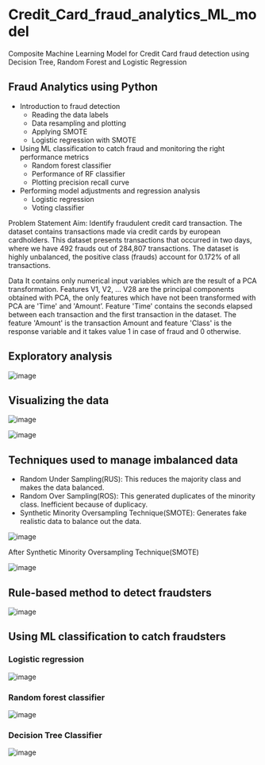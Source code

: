 # Credit_Card_fraud_analytics_ML_model
Composite Machine Learning Model for Credit Card fraud detection using Decision Tree, Random Forest and Logistic Regression

## Fraud Analytics using Python
- Introduction to fraud detection
    * Reading the data labels
    * Data resampling and plotting
    * Applying SMOTE
    * Logistic regression with SMOTE
- Using ML classification to catch fraud and monitoring the right performance metrics
    * Random forest classifier
    * Performance of RF classifier
    * Plotting precision recall curve
- Performing model adjustments and regression analysis
    * Logistic regression
    * Voting classifier

Problem Statement
Aim: Identify fraudulent credit card transaction.
The dataset contains transactions made via credit cards by european cardholders. This dataset presents transactions that occurred in two days, where we have 492 frauds out of 284,807 transactions. The dataset is highly unbalanced, the positive class (frauds) account for 0.172% of all transactions.

Data
It contains only numerical input variables which are the result of a PCA transformation. Features V1, V2, ... V28 are the principal components obtained with PCA, the only features which have not been transformed with PCA are 'Time' and 'Amount’. Feature 'Time' contains the seconds elapsed between each transaction and the first transaction in the dataset. The feature 'Amount' is the transaction Amount and feature 'Class' is the response variable and it takes value 1 in case of fraud and 0 otherwise.

## Exploratory analysis

![image](https://user-images.githubusercontent.com/85073848/179573543-a3bdabdc-3b48-4454-b76b-355f189b88ef.png)

## Visualizing the data

![image](https://user-images.githubusercontent.com/85073848/179573933-5c3298e2-de4c-4945-904b-35274125b656.png)

![image](https://user-images.githubusercontent.com/85073848/179574196-df4452f0-bb89-4981-bb0b-13fe380c1864.png)

## Techniques used to manage imbalanced data

- Random Under Sampling(RUS): This reduces the majority class and makes the data balanced.
- Random Over Sampling(ROS): This generated duplicates of the minority class. Inefficient because of duplicacy.
- Synthetic Minority Oversampling Technique(SMOTE): Generates fake realistic data to balance out the data.

![image](https://user-images.githubusercontent.com/85073848/179574842-d8d39725-6961-4bd8-9e9e-fe21de7a4d8a.png)

After Synthetic Minority Oversampling Technique(SMOTE)

![image](https://user-images.githubusercontent.com/85073848/179575134-1cc4eb1e-dfe4-4891-ba2b-81954690126b.png)

## Rule-based method to detect fraudsters

![image](https://user-images.githubusercontent.com/85073848/179575466-6448bb9f-7a03-498e-b36e-3add584cc97e.png)

## Using ML classification to catch fraudsters

### Logistic regression

![image](https://user-images.githubusercontent.com/85073848/179575994-83edc534-5be9-4f7a-9438-067d046881c5.png)

### Random forest classifier

![image](https://user-images.githubusercontent.com/85073848/179576432-5474f6f7-aa48-45f4-8499-4e4cc8a164f8.png)

### Decision Tree Classifier

![image](https://user-images.githubusercontent.com/85073848/179576567-7164072d-234c-462c-b1ce-2ad5bfe95ef3.png)



